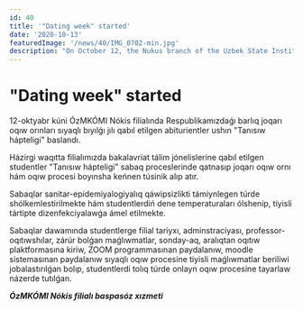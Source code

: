 ```yaml
---
id: 40
title: '"Dating week" started'
date: '2020-10-13'
featuredImage: '/news/40/IMG_0702-min.jpg'
description: "On October 12, the Nukus branch of the Uzbek State Institute of Arts and Culture and all Higher Education Institutions of the Republic started this year's Dating Week for applicants admitted this year"
---
```


# "Dating week" started

12-oktyabr kúni ÓzMKÓMI Nókis filialında Respublikamızdaǵı barlıq joqarı oqıw orınları sıyaqlı bıyılǵı jılı qabıl etilgen abiturientler ushın "Tanısıw hápteligi" baslandı.

Házirgi waqıtta filialımızda bakalavriat tálim jónelislerine qabıl etilgen studentler "Tanısıw hápteligi" sabaq proceslerinde qatnasıp joqarı oqıw ornı hám oqıw procesi boyınsha keńnen túsinik alıp atır.

Sabaqlar sanitar-epidemiyalogiyalıq qáwipsizlikti támiynlegen túrde shólkemlestirilmekte hám studentlerdiń dene temperaturaları ólshenip, tiyisli tártipte dizenfekciyalawǵa ámel etilmekte.

Sabaqlar dawamında studentlerge filial tariyxı, adminstraciyası, professor-oqıtıwshılar, zárúr bolǵan maǵlıwmatlar, sonday-aq, aralıqtan oqıtıw plaktformasına kiriw, ZOOM programmasınan paydalanıw, moodle sistemasınan paydalanıw sıyaqlı oqıw procesine tiyisli maǵlıwmatlar beriliwi jobalastırılǵan bolıp, studentlerdi tolıq túrde onlayn oqıw procesine tayarlaw názerde tutılǵan.

**_ÓzMKÓMI Nókis filialı baspasóz xızmeti_**

